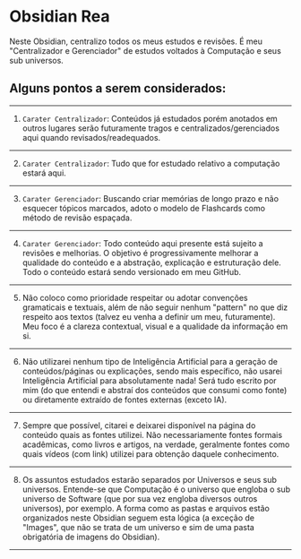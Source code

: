 # Obsidian Rea
Neste Obsidian, centralizo todos os meus estudos e revisões. É meu "Centralizador e Gerenciador" de estudos voltados à Computação e seus sub universos.

## Alguns pontos a serem considerados:
---
1. `Carater Centralizador`: Conteúdos já estudados porém anotados em outros lugares serão futuramente tragos e centralizados/gerenciados aqui quando revisados/readequados.
---
2. `Carater Centralizador`: Tudo que for estudado relativo a computação estará aqui.
---
3. `Carater Gerenciador`: Buscando criar memórias de longo prazo e não esquecer tópicos marcados, adoto o modelo de Flashcards como método de revisão espaçada.
---
4. `Carater Gerenciador`: Todo conteúdo aqui presente está sujeito a revisões e melhorias. O objetivo é progressivamente melhorar a qualidade do conteúdo e a abstração, explicação e estruturação dele. Todo o conteúdo estará sendo versionado em meu GitHub.
---
5. Não coloco como prioridade respeitar ou adotar convenções gramaticais e textuais, além de não seguir nenhum "pattern" no que diz respeito aos textos (talvez eu venha a definir um meu, futuramente). Meu foco é a clareza contextual, visual e a qualidade da informação em si.
---
6. Não utilizarei nenhum tipo de Inteligência Artificial para a geração de conteúdos/páginas ou explicações, sendo mais específico, não usarei Inteligência Artificial para absolutamente nada! Será tudo escrito por mim (do que entendi e abstraí dos conteúdos que consumi como fonte) ou diretamente extraído de fontes externas (exceto IA).
---
7. Sempre que possível, citarei e deixarei disponível na página do conteúdo quais as fontes utilizei. Não necessariamente fontes formais acadêmicas, como livros e artigos, na verdade, geralmente fontes como quais vídeos (com link) utilizei para obtenção daquele conhecimento.
---
8. Os assuntos estudados estarão separados por Universos e seus sub universos. Entende-se que Computação é o universo que engloba o sub universo de Software (que por sua vez engloba diversos outros universos), por exemplo. A forma como as pastas e arquivos estão organizados neste Obsidian seguem esta lógica (a exceção de "Images", que não se trata de um universo e sim de uma pasta obrigatória de imagens do Obsidian).
---